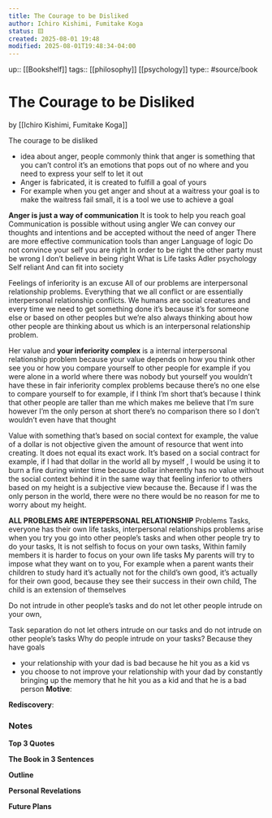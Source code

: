 ```yaml
---
title: The Courage to be Disliked
author: Ichiro Kishimi, Fumitake Koga
status: 🟨
created: 2025-08-01 19:48
modified: 2025-08-01T19:48:34-04:00
---
```

up:: [[Bookshelf]]
tags:: [[philosophy]] [[psychology]]
type:: #source/book
# The Courage to be Disliked
by [[Ichiro Kishimi, Fumitake Koga]]

The courage to be disliked
-  idea about anger, people commonly think that anger is something that you can’t control it’s an emotions that pops out of no where and you need to express your self to let it out
- Anger is fabricated, it is created to fulfill a goal of yours
- For example when you get anger and shout at a waitress your goal is to make the waitress fail small, it is a tool we use to achieve a goal

**Anger is just a way of communication**
It is took to help you reach goal
Communication is possible without using angler
We can convey our thoughts and intentions and be accepted without the need of anger 
There are more effective communication tools than anger
Language of logic
Do not convince your self you are right
In order to be right the other party must be wrong
I don’t believe in being right
What is Life tasks Adler psychology 
Self reliant
And can fit into society


Feelings of inferiority is an excuse All of our problems are interpersonal relationship problems. Everything that we all conflict or are essentially interpersonal relationship conflicts. We humans are social creatures and every time we need to get something done it’s because it’s for someone else or based on other peoples but we’re also always thinking about how other people are thinking about us which is an interpersonal relationship problem.

Her value and **your inferiority complex** is a internal interpersonal relationship problem because your value depends on how you think other see you or how you compare yourself to other people for example if you were alone in a world where there was nobody but yourself you wouldn’t have these in fair inferiority complex problems because there’s no one else to compare yourself to for example, if I think I’m short that’s because I think that other people are taller than me which makes me believe that I’m sure however I’m the only person at short there’s no comparison there so I don’t wouldn’t even have that thought

Value with something that’s based on social context for example, the value of a dollar is not objective given the amount of resource that went into creating. It does not equal its exact work. It’s based on a social contract for example, if I had that dollar in the world all by myself , I would be using it to burn a fire during winter time because dollar inherently has no value without the social context behind it in the same way that feeling inferior to others based on my height is a subjective view because the. Because if I was the only person in the world, there were no there would be no reason for me to worry about my height.


**ALL PROBLEMS ARE INTERPERSONAL RELATIONSHIP** Problems
Tasks, everyone has their own life tasks, interpersonal relationships problems arise when you try you go into other people’s tasks and when other people try to do your tasks,
It is not selfish to focus on your own tasks, 
Within family members it is harder to focus on your own life tasks
My parents will try to impose what they want on to you,
For example when a parent wants their children to study hard it’s actually not for the child’s own good, it’s actually for their own good, because they see their success in their own child,
The child is an extension of themselves 

Do not intrude in other people’s tasks and do not let other people intrude on your own,

Task separation do not let others intrude on our tasks and do not intrude on other people’s tasks
Why do people intrude on your tasks?
Because they have goals


- your relationship with your dad is bad because he hit you as a kid vs
- you choose to not improve your relationship with your dad by constantly bringing up the memory that he hit you as a kid and that he is a bad person
**Motive**:
<!-- What motivated you to read this book? -->

**Rediscovery**:
<!-- In what situation would anticipate applying the contents of this book to your life?-->

### Notes
**Top 3 Quotes**
<!-- Top 3 Quotes -->

**The Book in 3 Sentences**
<!-- No more than a couple paragraphs summarizing this BOOK -->


**Outline**
<!-- Atomic Notes Permanent notes from this books -->


**Personal Revelations**
<!-- Connections and insights to your own life -->


**Future Plans**
<!-- How to convert this new knowledge into actions into your own life -->
